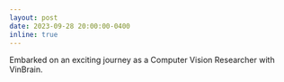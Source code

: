 ```yaml
---
layout: post
date: 2023-09-28 20:00:00-0400
inline: true
---
```

Embarked on an exciting journey as a Computer Vision Researcher with VinBrain.
